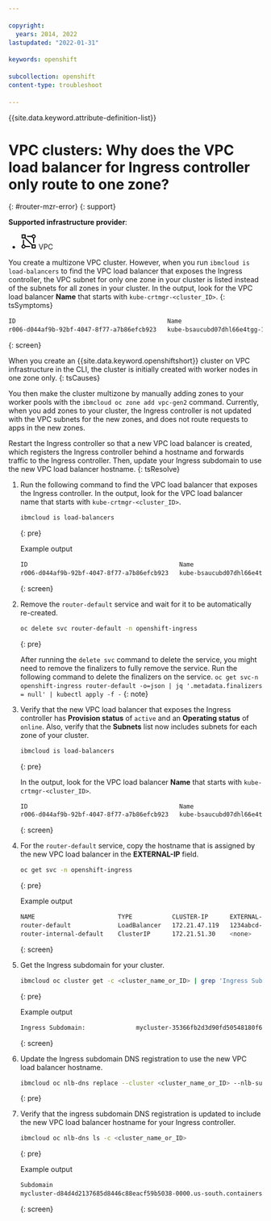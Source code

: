 ```yaml
---

copyright:
  years: 2014, 2022
lastupdated: "2022-01-31"

keywords: openshift

subcollection: openshift
content-type: troubleshoot

---
```


{{site.data.keyword.attribute-definition-list}}

# VPC clusters: Why does the VPC load balancer for Ingress controller only route to one zone?
{: #router-mzr-error}
{: support}

**Supported infrastructure provider**:
* ![VPC infrastructure provider icon.](images/icon-vpc-2.svg) VPC


You create a multizone VPC cluster. However, when you run `ibmcloud is load-balancers` to find the VPC load balancer that exposes the Ingress controller, the VPC subnet for only one zone in your cluster is listed instead of the subnets for all zones in your cluster. In the output, look for the VPC load balancer **Name** that starts with `kube-crtmgr-<cluster_ID>`.
{: tsSymptoms}

```sh
ID                                          Name                                                         Family        Subnets               Is public   Provision status   Operating status   Resource group
r006-d044af9b-92bf-4047-8f77-a7b86efcb923   kube-bsaucubd07dhl66e4tgg-1f4f408ce6d2485499bcbdec0fa2d306   Application   mysubnet-us-south-3   true        active             online             default
```
{: screen}



When you create an {{site.data.keyword.openshiftshort}} cluster on VPC infrastructure in the CLI, the cluster is initially created with worker nodes in one zone only.
{: tsCauses} 

You then make the cluster multizone by manually adding zones to your worker pools with the `ibmcloud oc zone add vpc-gen2` command. Currently, when you add zones to your cluster, the Ingress controller is not updated with the VPC subnets for the new zones, and does not route requests to apps in the new zones.

Restart the Ingress controller so that a new VPC load balancer is created, which registers the Ingress controller behind a hostname and forwards traffic to the Ingress controller. Then, update your Ingress subdomain to use the new VPC load balancer hostname.
{: tsResolve}

1. Run the following command to find the VPC load balancer that exposes the Ingress controller. In the output, look for the VPC load balancer name that starts with `kube-crtmgr-<cluster_ID>`.
    ```sh
    ibmcloud is load-balancers
    ```
    {: pre}
    
    Example output
    
    ```sh
    ID                                          Name                                                         Family        Subnets               Is public   Provision status   Operating status   Resource group
    r006-d044af9b-92bf-4047-8f77-a7b86efcb923   kube-bsaucubd07dhl66e4tgg-1f4f408ce6d2485499bcbdec0fa2d306   Application   mysubnet-us-south-3   true        active             online             default
    ```
    {: screen}

2. Remove the `router-default` service and wait for it to be automatically re-created. 
    ```sh
    oc delete svc router-default -n openshift-ingress
    ```
    {: pre}
    
    After running the `delete svc` command to delete the service, you might need to remove the finalizers to fully remove the service. Run the following command to delete the finalizers on the service. `oc get svc-n openshift-ingress router-default -o=json | jq '.metadata.finalizers = null' | kubectl apply -f -`
    {: note}

3. Verify that the new VPC load balancer that exposes the Ingress controller has **Provision status** of `active` and an **Operating status** of `online`. Also, verify that the **Subnets** list now includes subnets for each zone of your cluster.
    ```sh
    ibmcloud is load-balancers
    ```
    {: pre}

    In the output, look for the VPC load balancer **Name** that starts with `kube-crtmgr-<cluster_ID>`.
    ```sh
    ID                                          Name                                                         Family        Subnets               Is public   Provision status   Operating status   Resource group
    r006-d044af9b-92bf-4047-8f77-a7b86efcb923   kube-bsaucubd07dhl66e4tgg-1f4f408ce6d2485499bcbdec0fa2d306   Application   mysubnet-us-south-1, mysubnet-us-south-2, mysubnet-us-south-3   true        active             online             default
    ```
    {: screen}

4. For the `router-default` service, copy the hostname that is assigned by the new VPC load balancer in the **EXTERNAL-IP** field.
    ```sh
    oc get svc -n openshift-ingress
    ```
    {: pre}

    Example output

    ```sh
    NAME                       TYPE           CLUSTER-IP      EXTERNAL-IP                            PORT(S)                      AGE
    router-default             LoadBalancer   172.21.47.119   1234abcd-us-south.lb.appdomain.cloud   80:32637/TCP,443:31719/TCP   2m
    router-internal-default    ClusterIP      172.21.51.30    <none>                                 80/TCP,443/TCP,1936/TCP      2m
    ```
    {: screen}

5. Get the Ingress subdomain for your cluster.
    ```sh
    ibmcloud oc cluster get -c <cluster_name_or_ID> | grep 'Ingress Subdomain'
    ```
    {: pre}

    Example output

    ```sh
    Ingress Subdomain:              mycluster-35366fb2d3d90fd50548180f69e7d12a-0000.us-south.containers.appdomain.cloud
    ```
    {: screen}

6. Update the Ingress subdomain DNS registration to use the new VPC load balancer hostname.
    ```sh
    ibmcloud oc nlb-dns replace --cluster <cluster_name_or_ID> --nlb-subdomain <Ingress_subdomain> --lb-host <vpc_lb_hostname>
    ```
    {: pre}

7. Verify that the ingress subdomain DNS registration is updated to include the new VPC load balancer hostname for your Ingress controller.
    ```sh
    ibmcloud oc nlb-dns ls -c <cluster_name_or_ID>
    ```
    {: pre}

    Example output

    ```sh
    Subdomain                                                                             Load Balancer Hostname                 SSL Cert Status   SSL Cert Secret Name                            Secret Namespace   
    mycluster-d84d4d2137685d8446c88eacf59b5038-0000.us-south.containers.appdomain.cloud   1234abcd-us-south.lb.appdomain.cloud   created           cluster-d84d4d2137685d8446c88eacf59b5038-0000   openshift-ingress
    ```
    {: screen}



